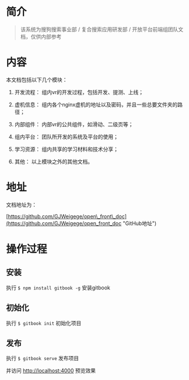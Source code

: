 # 简介

> 该系统为搜狗搜索事业部 / 复合搜索应用研发部 / 开放平台前端组团队文档，仅供内部参考

# 内容

本文档包括以下几个模块：

1. 开发流程： 组内vr的开发过程，包括开发、提测、上线；

2. 虚机信息： 组内各个nginx虚机的地址以及密码，并且一些总要文件夹的路径；

3. 内部组件： 内部vr的公共组件，如滑动、二级页等；

4. 组内平台： 团队所开发的系统及平台的使用；

5. 学习资源： 组内共享的学习材料和技术分享；

6. 其他： 以上模块之外的其他文档。

# 地址

文档地址为：

[https://github.com/GJWeigege/open\_front\_doc](https://github.com/GJWeigege/open_front_doc "GitHub地址")

# 操作过程

## 安装

执行 `$ npm install gitbook -g` 安装gitbook

## 初始化

执行 `$ gitbook init` 初始化项目

## 发布

执行 `$ gitbook serve` 发布项目

并访问 [http://localhost:4000](http://localhost:4000) 预览效果

